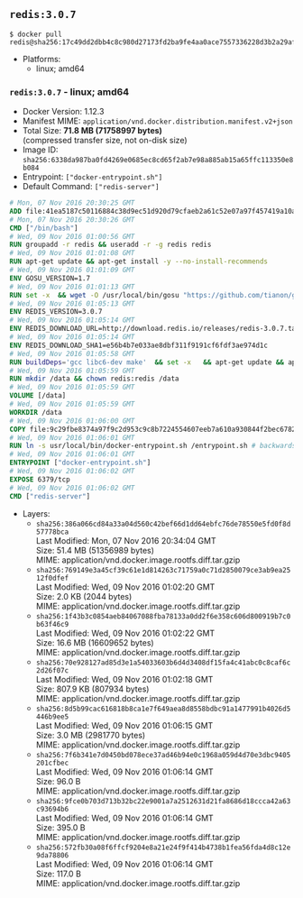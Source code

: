 ## `redis:3.0.7`

```console
$ docker pull redis@sha256:17c49dd2dbb4c8c980d27173fd2ba9fe4aa0ace7557336228d3b2a29af3713e1
```

-	Platforms:
	-	linux; amd64

### `redis:3.0.7` - linux; amd64

-	Docker Version: 1.12.3
-	Manifest MIME: `application/vnd.docker.distribution.manifest.v2+json`
-	Total Size: **71.8 MB (71758997 bytes)**  
	(compressed transfer size, not on-disk size)
-	Image ID: `sha256:6338da987ba0fd4269e0685ec8cd65f2ab7e98a885ab15a65ffc113350e8b084`
-	Entrypoint: `["docker-entrypoint.sh"]`
-	Default Command: `["redis-server"]`

```dockerfile
# Mon, 07 Nov 2016 20:30:25 GMT
ADD file:41ea5187c50116884c38d9ec51d920d79cfaeb2a61c52e07a97f457419a10a4f in / 
# Mon, 07 Nov 2016 20:30:26 GMT
CMD ["/bin/bash"]
# Wed, 09 Nov 2016 01:00:56 GMT
RUN groupadd -r redis && useradd -r -g redis redis
# Wed, 09 Nov 2016 01:01:08 GMT
RUN apt-get update && apt-get install -y --no-install-recommends 		ca-certificates 		wget 	&& rm -rf /var/lib/apt/lists/*
# Wed, 09 Nov 2016 01:01:09 GMT
ENV GOSU_VERSION=1.7
# Wed, 09 Nov 2016 01:01:13 GMT
RUN set -x 	&& wget -O /usr/local/bin/gosu "https://github.com/tianon/gosu/releases/download/$GOSU_VERSION/gosu-$(dpkg --print-architecture)" 	&& wget -O /usr/local/bin/gosu.asc "https://github.com/tianon/gosu/releases/download/$GOSU_VERSION/gosu-$(dpkg --print-architecture).asc" 	&& export GNUPGHOME="$(mktemp -d)" 	&& gpg --keyserver ha.pool.sks-keyservers.net --recv-keys B42F6819007F00F88E364FD4036A9C25BF357DD4 	&& gpg --batch --verify /usr/local/bin/gosu.asc /usr/local/bin/gosu 	&& rm -r "$GNUPGHOME" /usr/local/bin/gosu.asc 	&& chmod +x /usr/local/bin/gosu 	&& gosu nobody true
# Wed, 09 Nov 2016 01:05:13 GMT
ENV REDIS_VERSION=3.0.7
# Wed, 09 Nov 2016 01:05:14 GMT
ENV REDIS_DOWNLOAD_URL=http://download.redis.io/releases/redis-3.0.7.tar.gz
# Wed, 09 Nov 2016 01:05:14 GMT
ENV REDIS_DOWNLOAD_SHA1=e56b4b7e033ae8dbf311f9191cf6fdf3ae974d1c
# Wed, 09 Nov 2016 01:05:58 GMT
RUN buildDeps='gcc libc6-dev make' 	&& set -x 	&& apt-get update && apt-get install -y $buildDeps --no-install-recommends 	&& rm -rf /var/lib/apt/lists/* 	&& wget -O redis.tar.gz "$REDIS_DOWNLOAD_URL" 	&& echo "$REDIS_DOWNLOAD_SHA1 *redis.tar.gz" | sha1sum -c - 	&& mkdir -p /usr/src/redis 	&& tar -xzf redis.tar.gz -C /usr/src/redis --strip-components=1 	&& rm redis.tar.gz 	&& make -C /usr/src/redis 	&& make -C /usr/src/redis install 	&& rm -r /usr/src/redis 	&& apt-get purge -y --auto-remove $buildDeps
# Wed, 09 Nov 2016 01:05:59 GMT
RUN mkdir /data && chown redis:redis /data
# Wed, 09 Nov 2016 01:05:59 GMT
VOLUME [/data]
# Wed, 09 Nov 2016 01:05:59 GMT
WORKDIR /data
# Wed, 09 Nov 2016 01:06:00 GMT
COPY file:9c29fbe8374a97f9c2d953c9c8b7224554607eeb7a610a930844f2bec678265c in /usr/local/bin/ 
# Wed, 09 Nov 2016 01:06:01 GMT
RUN ln -s usr/local/bin/docker-entrypoint.sh /entrypoint.sh # backwards compat
# Wed, 09 Nov 2016 01:06:01 GMT
ENTRYPOINT ["docker-entrypoint.sh"]
# Wed, 09 Nov 2016 01:06:02 GMT
EXPOSE 6379/tcp
# Wed, 09 Nov 2016 01:06:02 GMT
CMD ["redis-server"]
```

-	Layers:
	-	`sha256:386a066cd84a33a04d560c42bef66d1dd64ebfc76de78550e5fd0f8d57778bca`  
		Last Modified: Mon, 07 Nov 2016 20:34:04 GMT  
		Size: 51.4 MB (51356989 bytes)  
		MIME: application/vnd.docker.image.rootfs.diff.tar.gzip
	-	`sha256:769149e3a45cf39c61e1d814263c71759a0c71d2850079ce3ab9ea2512f0dfef`  
		Last Modified: Wed, 09 Nov 2016 01:02:20 GMT  
		Size: 2.0 KB (2044 bytes)  
		MIME: application/vnd.docker.image.rootfs.diff.tar.gzip
	-	`sha256:1f43b3c0854aeb84067088fba78133a0dd2f6e358c606d800919b7c0b63f46c9`  
		Last Modified: Wed, 09 Nov 2016 01:02:22 GMT  
		Size: 16.6 MB (16609652 bytes)  
		MIME: application/vnd.docker.image.rootfs.diff.tar.gzip
	-	`sha256:70e928127ad85d3e1a54033603b6d4d3408df15fa4c41abc0c8caf6c2d26f07c`  
		Last Modified: Wed, 09 Nov 2016 01:02:18 GMT  
		Size: 807.9 KB (807934 bytes)  
		MIME: application/vnd.docker.image.rootfs.diff.tar.gzip
	-	`sha256:8d5b99cac616818b8ca1e7f649aea8d8558bdbc91a1477991b4026d5446b9ee5`  
		Last Modified: Wed, 09 Nov 2016 01:06:15 GMT  
		Size: 3.0 MB (2981770 bytes)  
		MIME: application/vnd.docker.image.rootfs.diff.tar.gzip
	-	`sha256:7f6b341e7d0450bd078ece37ad46b94e0c1968a059d4d70e3dbc9405201cfbec`  
		Last Modified: Wed, 09 Nov 2016 01:06:14 GMT  
		Size: 96.0 B  
		MIME: application/vnd.docker.image.rootfs.diff.tar.gzip
	-	`sha256:9fce0b703d713b32bc22e9001a7a2512631d21fa8686d18ccca42a63c93694b6`  
		Last Modified: Wed, 09 Nov 2016 01:06:14 GMT  
		Size: 395.0 B  
		MIME: application/vnd.docker.image.rootfs.diff.tar.gzip
	-	`sha256:572fb30a08f6ffcf9204e8a21e24f9f414b4738b1fea56fda4d8c12e9da78806`  
		Last Modified: Wed, 09 Nov 2016 01:06:14 GMT  
		Size: 117.0 B  
		MIME: application/vnd.docker.image.rootfs.diff.tar.gzip
